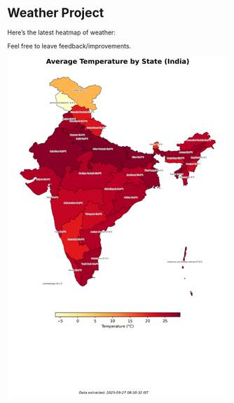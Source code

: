 # Weather Project

Here’s the latest heatmap of weather:

Feel free to leave feedback/improvements.

![India Heatmap](docs/assets/india_heatmap.png?v=D750FB)
